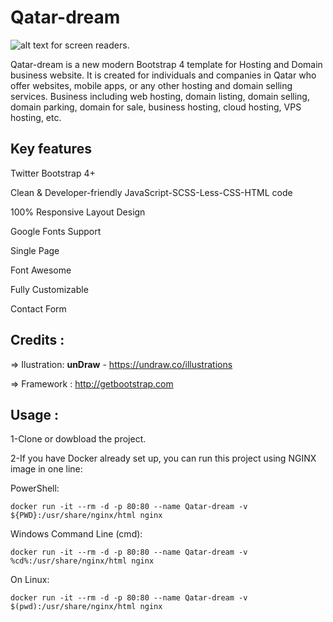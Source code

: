 # Qatar-dream

![alt text for screen readers](/path/to/image.png "Text to show on mouseover").


Qatar-dream is a new modern Bootstrap 4 template for Hosting and Domain business website. It is created for individuals and companies in Qatar who offer websites, mobile apps, or any other hosting and domain selling services. Business including web hosting, domain listing, domain selling, domain parking, domain for sale, business hosting, cloud hosting, VPS hosting, etc.

Key features
-------------
Twitter Bootstrap 4+

Clean & Developer-friendly JavaScript-SCSS-Less-CSS-HTML code

100% Responsive Layout Design 

Google Fonts Support

Single Page

Font Awesome 

Fully Customizable

Contact Form


Credits :
-------
=> Ilustration: **unDraw** - https://undraw.co/illustrations 

=> Framework : http://getbootstrap.com



Usage :
-------
1-Clone or dowbload the project.

2-If you have Docker already set up, you can run this project using NGINX image in one line:

PowerShell:

``` docker run -it --rm -d -p 80:80 --name Qatar-dream -v ${PWD}:/usr/share/nginx/html nginx ```

Windows Command Line (cmd):

``` docker run -it --rm -d -p 80:80 --name Qatar-dream -v %cd%:/usr/share/nginx/html nginx ```

On Linux:

``` docker run -it --rm -d -p 80:80 --name Qatar-dream -v $(pwd):/usr/share/nginx/html nginx ```
